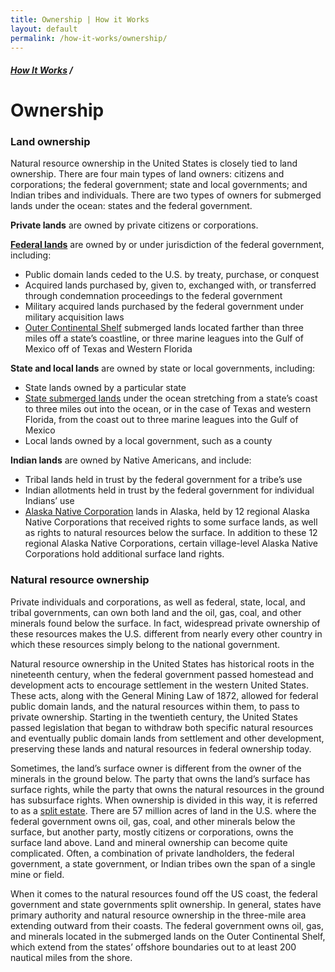 ```yaml
---
title: Ownership | How it Works
layout: default
permalink: /how-it-works/ownership/
---
```


<div class="container-outer container-padded">

  <h5><a href="{{site.baseurl}}{{site.permalink}}">How It Works</a> /</h5>
  <h1>Ownership</h1>
  
  <h3>Land ownership</h3>
  
  <p>Natural resource ownership in the United States is closely tied to land ownership. There are four main types of land owners: citizens and corporations; the federal government; state and local governments; and Indian tribes and individuals. There are two types of owners for submerged lands under the ocean: states and the federal government.</p>
  
  <p><strong>Private lands</strong> are owned by private citizens or corporations.</p>
  
  <p><strong><a href="http://fas.org/sgp/crs/misc/R42346.pdf">Federal lands</a></strong> are owned by or under jurisdiction of the federal government, including:</p>
  
  <ul class="bullet">
    <li>Public domain lands ceded to the U.S. by treaty, purchase, or conquest</li>
    <li>Acquired lands purchased by, given to, exchanged with, or transferred through condemnation proceedings to the federal government</li>
	<li>Military acquired lands purchased by the federal government under military acquisition laws</li>
	<li><a href="http://www.boem.gov/OCS-Lands-Act-History/">Outer Continental Shelf</a> submerged lands located farther than three miles off a state’s coastline, or three marine leagues into the Gulf of Mexico off of Texas and Western Florida</li>
  </ul>
  
  <p><strong>State and local lands</strong> are owned by state or local governments, including:</p>
  
  <ul class="bullet">
    <li>State lands owned by a particular state</li>
    <li><a href="http://www.boem.gov/uploadedfiles/submergedla.pdf">State submerged lands</a> under the ocean stretching from a state’s coast to three miles out into the ocean, or in the case of Texas and western Florida, from the coast out to three marine leagues into the Gulf of Mexico</li>
	<li>Local lands owned by a local government, such as a county</li>
  </ul>
  
  <p><strong>Indian lands</strong> are owned by Native Americans, and include:</p>
  
  <ul class="bullet">
    <li>Tribal lands held in trust by the federal government for a tribe’s use</li>
    <li>Indian allotments held in trust by the federal government for individual Indians’ use</li>
	<li><a href="http://www.gao.gov/assets/660/650857.pdf">Alaska Native Corporation</a> lands in Alaska, held by 12 regional Alaska Native Corporations that received rights to some surface lands, as well as rights to natural resources below the surface. In addition to these 12 regional Alaska Native Corporations, certain village-level Alaska Native Corporations hold additional surface land rights.</li>
  </ul>
  
  <h3>Natural resource ownership</h3>
  
  <p>Private individuals and corporations, as well as federal, state, local, and tribal governments, can own both land and the oil, gas, coal, and other minerals found below the surface. In fact, widespread private ownership of these resources makes the U.S. different from nearly every other country in which these resources simply belong to the national government.</p>
  
  <p>Natural resource ownership in the United States has historical roots in the nineteenth century, when the federal government passed homestead and development acts to encourage settlement in the western United States. These acts, along with the General Mining Law of 1872, allowed for federal public domain lands, and the natural resources within them, to pass to private ownership. Starting in the twentieth century, the United States passed legislation that began to withdraw both specific natural resources and eventually public domain lands from settlement and other development, preserving these lands and natural resources in federal ownership today.</p>
  
  <p>Sometimes, the land’s surface owner is different from the owner of the minerals in the ground below. The party that owns the land’s surface has surface rights, while the party that owns the natural resources in the ground has subsurface rights. When ownership is divided in this way, it is referred to as a <a href="http://www.blm.gov/wo/st/en/prog/energy/oil_and_gas/best_management_practices/split_estate.html">split estate</a>. There are 57 million acres of land in the U.S. where the federal government owns oil, gas, coal, and other minerals below the surface, but another party, mostly citizens or corporations, owns the surface land above. Land and mineral ownership can become quite complicated. Often, a combination of private landholders, the federal government, a state government, or Indian tribes own the span of a single mine or field.</p>
  
  <p>When it comes to the natural resources found off the US coast, the federal government and state governments split ownership. In general, states have primary authority and natural resource ownership in the three-mile area extending outward from their coasts. The federal government owns oil, gas, and minerals located in the submerged lands on the Outer Continental Shelf, which extend from the states’ offshore boundaries out to at least 200 nautical miles from the shore.</p>

</div>


